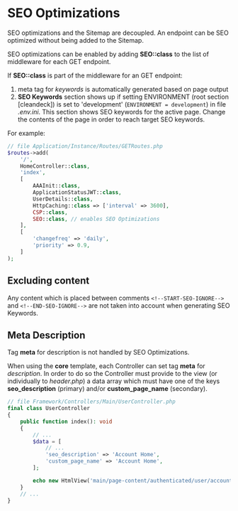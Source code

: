 # SEO Optimizations

SEO optimizations and the Sitemap are decoupled. An endpoint can be SEO optimized without being added to the Sitemap.

SEO optimizations can be enabled by adding
**SEO::class** to the list of middleware for each GET endpoint.

If **SEO::class** is part of the middleware for an GET endpoint:

1. meta tag for *keywords* is automatically generated based on page output
2. **SEO Keywords** section shows up if setting ENVIRONMENT (root section \[cleandeck\]) is set to
   'development' (```ENVIRONMENT = development```) in file *.env.ini*. This section shows SEO keywords for the active
   page. Change the contents of the page in order to reach target SEO keywords.

For example:

```php
// file Application/Instance/Routes/GETRoutes.php
$routes->add(
    '/',
    HomeController::class,
    'index',
    [
        AAAInit::class,
        ApplicationStatusJWT::class,
        UserDetails::class,
        HttpCaching::class => ['interval' => 3600],
        CSP::class,
        SEO::class, // enables SEO Optimizations
    ],
    [
        'changefreq' => 'daily',
        'priority' => 0.9,
    ]
);
```

## Excluding content

Any content which is placed between comments ```<!--START-SEO-IGNORE-->``` and ```<!--END-SEO-IGNORE-->``` are not taken
into account when generating SEO Keywords.

## Meta Description

Tag **meta** for description is not handled by SEO Optimizations.

When using the **core** template, each Controller can set tag **meta** for *description*. In order to do so the
Controller must provide to the view (or individually to *header.php*) a data array which must have one of the keys
**seo_description** (primary) and/or **custom_page_name** (secondary).

```php
// file Framework/Controllers/Main/UserController.php
final class UserController
{
    public function index(): void
    {
        // ...
        $data = [
            // ...
            'seo_description' => 'Account Home',
            'custom_page_name' => 'Account Home',
        ];

        echo new HtmlView('main/page-content/authenticated/user/account_home', true, $data);
    }
    // ...
}
```
